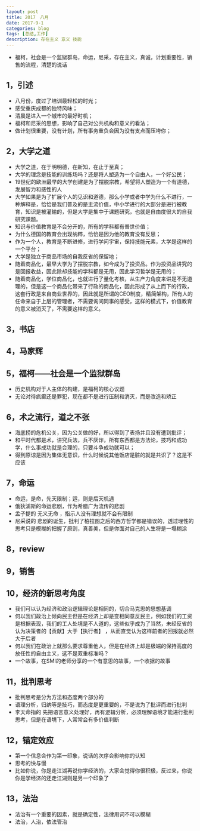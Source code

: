 ```yaml
---
layout: post
title: 2017　八月 
date: 2017-9-1
categories: blog
tags: [总结,工作]
description: 存在主义 意义 技能
---
```


* 福柯，社会是一个监狱群岛，命运，尼采，存在主义，真诚，计划重要性，销售的流程，清楚的说话



## 1，引述

* 八月份，度过了培训最轻松的时光；
* 感受重庆成都的独特风味；
* 清晨是进入一个城市的最好时机；
* 福柯和尼采的思想，影响了自己对公共机构和意义的看法；
* 做计划很重要，没有计划，所有事务重负会因为没有支点而压垮你；


## 2，大学之道

* 大学之道，在于明明德，在新知，在止于至真；
* 大学的理念是技能的训练场吗？还是将人塑造为一个自由人，一个好公民；
* 19世纪的欧洲最早的大学创建是为了摆脱宗教，希望将人塑造为一个有道德，发展智力和感性的人
* 大学如果是为了扩展个人的见识和道德，那么小学或者中学为什么不进行，一种解释是，恰恰是我们普及的是主流价值，中小学进行的大部分是进行被教育，知识是被灌输的，但是大学是集中于课题研究，也就是自由度很大的自我研究课题。
* 知识与价值教育是不会分开的，所有的学科都有普世价值；
* 为什么德国的教育会出现纳粹，恰恰是因为他的教育没有反思；
* 作为一个人，教育是不断进修，进行学问宇宙，保持技能元素，大学是这样的一个平台；
* 大学是独立于商品市场的自我反省的保留地；
* 随着商品化，最早大学为了摆脱宗教，如今成为了投资品。作为投资品讲究的是回报收益，因此除却技能的学科都是无用，因此学习哲学是无用的；
* 随着商品化，学位商品化，也就进行了量化考核，从生产力角度来讲是不无道理的，但是这一个商品化带来了行政的商品化，因此形成了从上而下的行政，这套行政是来自商业世界的，因此就是所谓的CEO制度，精简架构，所有人的任命来自于上层的管理者，不需要询问同事的感受，这样的模式下，价值教育的意义被消灭了，不需要这样的意义。


## 3，书店

## 4，马家辉


## 5，福柯——社会是一个监狱群岛

* 历史机构对于人主体的构建，是福柯的核心议题
* 无论对待疯癫还是罪犯，现在都不是进行压制和消灭，而是改造和矫正


## 6，术之流行，道之不张

* 海底捞的危机公关，因为公关做的好，所以得到了表扬并且没有遭到批评；
* 和平时代都是术，讲究兵法，兵不厌诈，所有东西都是方法论，技巧和成功学，什么事成功就是合理的，只要斗争成功就可以；
* 得到原谅是因为集体无意识，什么时候说其他饭店是脏的就是共识了？这是不应该

## 7，命运

* 命运，是命，先天限制；运，则是后天机遇
* 俄狄浦斯的命运悲剧，作为希腊广为流传的悲剧
* 孟子提的 无义无命 ，指示人没有理想就不会有限制
* 尼采说的 悲剧的诞生，批判了柏拉图之后的西方哲学都是错误的，透过理性的思考只是模糊的把握了原则，真善美，但是你面对自己的人生将是一塌糊涂


## 8，review

## 9，销售


## 10，经济的新思考角度

* 我们可以认为经济和政治逻辑理论是相同的，切合马克思的思想基调
* 何以我们政治上倾向民主但是在经济上却是变相同意反民主，例如我们的工资是根据表现，我们的工人处境是不人道的，这些似乎成为了当然，未经反省的认为决策者的【贡献】大于【执行者】
，从而直觉认为这样前者的回报就必然大于后者
* 何以我们在政治上就那么要求尊重他人，但是在经济上却是极端的保持高度的放任性的自由主义，这不是双重标准吗？
* 一个故事，在SMI的老师分享的一个有意思的故事，一个收据的故事


## 11，批判思考

* 批判思考是分为方法和态度两个部分的
* 语理分析，归纳等是技巧，而态度是更重要的，不是说为了批评而进行批判
* 李天命指的 先把语言意义处理好，再有逻辑分析，必须理解语境才能进行批判思考，但是在语境下，人常常会有多价值判断



## 12，锚定效应

* 第一个信息会作为第一印象，说话的次序会影响你的认知
* 思考的快与慢
* 比如你说，你是走江湖再说你学经济的，大家会觉得你很积极，反过来，你说你是学经济的还走江湖则是另一个印象了


## 13，法治

* 法治有一个重要的因素，就是确定性，法律用词不可以模糊
* 法治，人治，依法管治








